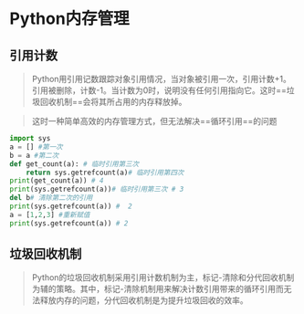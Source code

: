 # Python内存管理

## 引用计数

> Python用引用记数跟踪对象引用情况，当对象被引用一次，引用计数+1。引用被删除，计数-1。当计数为0时，说明没有任何引用指向它。这时==垃圾回收机制==会将其所占用的内存释放掉。

> 这时一种简单高效的内存管理方式，但无法解决==循环引用==的问题

```python
import sys
a = [] #第一次
b = a #第二次
def get_count(a): # 临时引用第三次
    return sys.getrefcount(a)# 临时引用第四次
print(get_count(a)) # 4
print(sys.getrefcount(a))# 临时引用第三次 # 3
del b# 清除第二次的引用
print(sys.getrefcount(a)) #  2
a = [1,2,3] #重新赋值
print(sys.getrefcount(a)) # 2
```

## 垃圾回收机制

> Python的垃圾回收机制采用引用计数机制为主，标记-清除和分代回收机制为辅的策略。其中，标记-清除机制用来解决计数引用带来的循环引用而无法释放内存的问题，分代回收机制是为提升垃圾回收的效率。